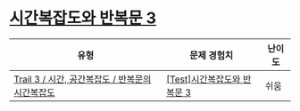 # [시간복잡도와 반복문 3](https://www.codetree.ai/trails/complete/curated-cards/test-time-complexity-and-for-loop-3)

|유형|문제 경험치|난이도|
|---|---|---|
|[Trail 3 / 시간, 공간복잡도 / 반복문의 시간복잡도](https://www.codetree.ai/trail-info/novice-high/)|[[Test]시간복잡도와 반복문 3](https://www.codetree.ai/trails/complete/curated-cards/test-time-complexity-and-for-loop-3/)|쉬움|

